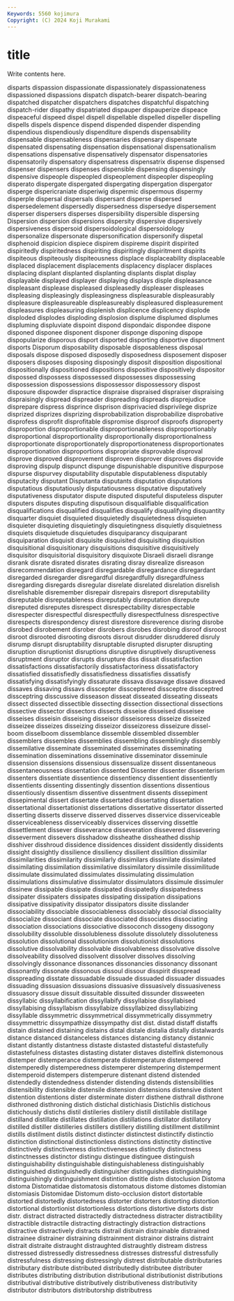 ```yaml
---
Keywords: 5560 kojimura
Copyright: (C) 2024 Koji Murakami
---
```


# title

Write contents here.



 disparts dispassion dispassionate dispassionately dispassionateness dispassioned dispassions
dispatch dispatch-bearer dispatch-bearing dispatched dispatcher dispatchers dispatches dispatchful dispatching dispatch-rider
dispathy dispatriated dispauper dispauperize dispeace dispeaceful dispeed dispel dispell dispellable
dispelled dispeller dispelling dispells dispels dispence dispend dispended dispender dispending
dispendious dispendiously dispenditure dispends dispensability dispensable dispensableness dispensaries dispensary dispensate
dispensated dispensating dispensation dispensational dispensationalism dispensations dispensative dispensatively dispensator dispensatories
dispensatorily dispensatory dispensatress dispensatrix dispense dispensed dispenser dispensers dispenses dispensible
dispensing dispensingly dispensive dispeople dispeopled dispeoplement dispeopler dispeopling disperato dispergate
dispergated dispergating dispergation dispergator disperge dispericraniate disperiwig dispermic dispermous dispermy
disperple dispersal dispersals dispersant disperse dispersed dispersedelement dispersedly dispersedness dispersedye
dispersement disperser dispersers disperses dispersibility dispersible dispersing Dispersion dispersion dispersions
dispersity dispersive dispersively dispersiveness dispersoid dispersoidological dispersoidology dispersonalize dispersonate dispersonification
dispersonify dispetal disphenoid dispicion dispiece dispirem dispireme dispirit dispirited dispiritedly
dispiritedness dispiriting dispiritingly dispiritment dispirits dispiteous dispiteously dispiteousness displace displaceability
displaceable displaced displacement displacements displacency displacer displaces displacing displant displanted
displanting displants displat display displayable displayed displayer displaying displays disple
displeasance displeasant displease displeased displeasedly displeaser displeases displeasing displeasingly displeasingness
displeasurable displeasurably displeasure displeasureable displeasureably displeasured displeasurement displeasures displeasuring displenish
displicence displicency displode disploded displodes disploding displosion displume displumed displumes
displuming displuviate dispoint dispond dispondaic dispondee dispone disponed disponee disponent
disponer disponge disponing dispope dispopularize disporous disport disported disporting disportive
disportment disports Disporum disposability disposable disposableness disposal disposals dispose disposed
disposedly disposedness disposement disposer disposers disposes disposing disposingly disposit disposition
dispositional dispositionally dispositioned dispositions dispositive dispositively dispositor dispossed dispossess dispossessed
dispossesses dispossessing dispossession dispossessions dispossessor dispossessory dispost disposure dispowder dispractice
dispraise dispraised dispraiser dispraising dispraisingly dispread dispreader dispreading dispreads disprejudice
disprepare dispress disprince disprison disprivacied disprivilege disprize disprized disprizes disprizing
disprobabilization disprobabilize disprobative disprofess disprofit disprofitable dispromise disproof disproofs disproperty
disproportion disproportionable disproportionableness disproportionably disproportional disproportionality disproportionally disproportionalness disproportionate disproportionately
disproportionateness disproportionates disproportionation disproportions dispropriate disprovable disproval disprove disproved disprovement
disproven disprover disproves disprovide disproving dispulp dispunct dispunge dispunishable dispunitive
dispurpose dispurse dispurvey disputability disputable disputableness disputably disputacity disputant Disputanta
disputants disputation disputations disputatious disputatiously disputatiousness disputative disputatively disputativeness disputator
dispute disputed disputeful disputeless disputer disputers disputes disputing disputisoun disqualifiable
disqualification disqualifications disqualified disqualifies disqualify disqualifying disquantity disquarter disquiet disquieted
disquietedly disquietedness disquieten disquieter disquieting disquietingly disquietingness disquietly disquietness disquiets
disquietude disquietudes disquiparancy disquiparant disquiparation disquisit disquisite disquisited disquisiting disquisition
disquisitional disquisitionary disquisitions disquisitive disquisitively disquisitor disquisitorial disquisitory disquixote Disraeli
disraeli disrange disrank disrate disrated disrates disrating disray disrealize disreason
disrecommendation disregard disregardable disregardance disregardant disregarded disregarder disregardful disregardfully disregardfulness
disregarding disregards disregular disrelate disrelated disrelation disrelish disrelishable disremember disrepair
disrepairs disreport disreputability disreputable disreputableness disreputably disreputation disrepute disreputed disreputes
disrespect disrespectability disrespectable disrespecter disrespectful disrespectfully disrespectfulness disrespective disrespects disrespondency
disrest disrestore disreverence disring disrobe disrobed disrobement disrober disrobers disrobes
disrobing disroof disroost disroot disrooted disrooting disroots disrout disrudder disruddered
disruly disrump disrupt disruptability disruptable disrupted disrupter disrupting disruption disruptionist
disruptions disruptive disruptively disruptiveness disruptment disruptor disrupts disrupture diss dissait
dissatisfaction dissatisfactions dissatisfactorily dissatisfactoriness dissatisfactory dissatisfied dissatisfiedly dissatisfiedness dissatisfies dissatisfy
dissatisfying dissatisfyingly dissaturate dissava dissavage dissave dissaved dissaves dissaving dissavs
disscepter dissceptered dissceptre dissceptred dissceptring disscussive disseason disseat disseated disseating
disseats dissect dissected dissectible dissecting dissection dissectional dissections dissective dissector
dissectors dissects disseise disseised disseisee disseises disseisin disseising disseisor disseisoress
disseize disseized disseizee disseizes disseizing disseizor disseizoress disseizure dissel-boom disselboom
dissemblance dissemble dissembled dissembler dissemblers dissembles dissemblies dissembling dissemblingly dissembly
dissemilative disseminate disseminated disseminates disseminating dissemination disseminations disseminative disseminator disseminule
dissension dissensions dissensious dissensualize dissent dissentaneous dissentaneousness dissentation dissented Dissenter
dissenter dissenterism dissenters dissentiate dissentience dissentiency dissentient dissentiently dissentients dissenting
dissentingly dissention dissentions dissentious dissentiously dissentism dissentive dissentment dissents dissepiment
dissepimental dissert dissertate dissertated dissertating dissertation dissertational dissertationist dissertations dissertative
dissertator disserted disserting disserts disserve disserved disserves disservice disserviceable disserviceableness
disserviceably disservices disserving dissettle dissettlement dissever disseverance disseveration dissevered dissevering
disseverment dissevers disshadow dissheathe dissheathed disship disshiver disshroud dissidence dissidences
dissident dissidently dissidents dissight dissightly dissilience dissiliency dissilient dissilition dissimilar
dissimilarities dissimilarity dissimilarly dissimilars dissimilate dissimilated dissimilating dissimilation dissimilative dissimilatory
dissimile dissimilitude dissimulate dissimulated dissimulates dissimulating dissimulation dissimulations dissimulative dissimulator
dissimulators dissimule dissimuler dissinew dissipable dissipate dissipated dissipatedly dissipatedness dissipater
dissipaters dissipates dissipating dissipation dissipations dissipative dissipativity dissipator dissipators dissite
disslander dissociability dissociable dissociableness dissociably dissocial dissociality dissocialize dissociant dissociate
dissociated dissociates dissociating dissociation dissociations dissociative dissoconch dissogeny dissogony dissolubility
dissoluble dissolubleness dissolute dissolutely dissoluteness dissolution dissolutional dissolutionism dissolutionist dissolutions
dissolutive dissolvability dissolvable dissolvableness dissolvative dissolve dissolveability dissolved dissolvent dissolver
dissolves dissolving dissolvingly dissonance dissonances dissonancies dissonancy dissonant dissonantly dissonate
dissonous dissoul dissour disspirit disspread disspreading disstate dissuadable dissuade dissuaded
dissuader dissuades dissuading dissuasion dissuasions dissuasive dissuasively dissuasiveness dissuasory dissue
dissuit dissuitable dissuited dissunder dissweeten dissyllabic dissyllabification dissyllabify dissyllabise dissyllabised
dissyllabising dissyllabism dissyllabize dissyllabized dissyllabizing dissyllable dissymmetric dissymmetrical dissymmetrically dissymmetry
dissymmettric dissympathize dissympathy dist dist. distad distaff distaffs distain distained
distaining distains distal distale distalia distally distalwards distance distanced distanceless
distances distancing distancy distannic distant distantly distantness distaste distasted distasteful
distastefully distastefulness distastes distasting distater distaves distelfink distemonous distemper distemperance
distemperate distemperature distempered distemperedly distemperedness distemperer distempering distemperment distemperoid distempers
distemperure distenant distend distended distendedly distendedness distender distending distends distensibilities
distensibility distensible distensile distension distensions distensive distent distention distentions dister
disterminate disterr disthene disthrall disthrone disthroned disthroning distich distichal distichiasis
Distichlis distichous distichously distichs distil distileries distilery distill distillable distillage
distilland distillate distillates distillation distillations distillator distillatory distilled distiller distilleries
distillers distillery distilling distillment distillmint distills distilment distils distinct distincter
distinctest distinctify distinctio distinction distinctional distinctionless distinctions distinctity distinctive distinctively
distinctiveness distinctivenesses distinctly distinctness distinctnesses distinctor distingu distingue distinguee distinguish
distinguishability distinguishable distinguishableness distinguishably distinguished distinguishedly distinguisher distinguishes distinguishing distinguishingly
distinguishment distintion distitle distn distoclusion Distoma distoma Distomatidae distomatosis distomatous
distome distomes distomian distomiasis Distomidae Distomum disto-occlusion distort distortable distorted
distortedly distortedness distorter distorters distorting distortion distortional distortionist distortionless distortions
distortive distorts distr distr. distract distracted distractedly distractedness distracter distractibility
distractible distractile distracting distractingly distraction distractions distractive distractively distracts distrail
distrain distrainable distrained distrainee distrainer distraining distrainment distrainor distrains distraint
distrait distraite distraught distraughted distraughtly distream distress distressed distressedly distressedness
distresses distressful distressfully distressfulness distressing distressingly distrest distributable distributaries distributary
distribute distributed distributedly distributee distributer distributes distributing distribution distributional distributionist
distributions distributival distributive distributively distributiveness distributivity distributor distributors distributorship distributress
